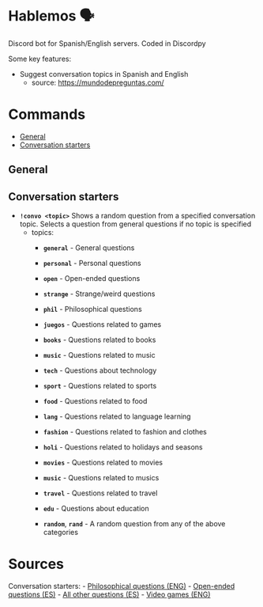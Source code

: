 # Hablemos 🗣

Discord bot for Spanish/English servers. Coded in Discordpy

Some key features:

- Suggest conversation topics in Spanish and English
    - source: https://mundodepreguntas.com/


# Commands
- [General](#general)
- [Conversation starters](#conversation-starters)

## General
## Conversation starters
- **`!convo <topic>`** Shows a random question from a specified conversation topic. Selects a question from general questions if no topic is specified
    - topics:
        - **`general`** - General questions
        - **`personal`** - Personal questions
        - **`open`** - Open-ended questions  
        - **`strange`** - Strange/weird questions
        - **`phil`** - Philosophical questions
        
        - **`juegos`** - Questions related to games
        - **`books`** - Questions related to books
        - **`music`** - Questions related to music
        - **`tech`** - Questions about technology
        - **`sport`** - Questions related to sports
        - **`food`** - Questions related to food
        - **`lang`** - Questions related to language learning
        - **`fashion`** - Questions related to fashion and clothes
        - **`holi`** - Questions related to holidays and seasons
        - **`movies`** - Questions related to movies
        - **`music`** - Questions related to musics
        - **`travel`** - Questions related to travel
        - **`edu`** - Questions about education
                
        - **`random`**, **`rand`** - A random question from any of the above categories
    
# Sources
Conversation starters:
    - [Philosophical questions (ENG)](https://conversationstartersworld.com/philosophical-questions/)
    - [Open-ended questions (ES)](https://mundodepreguntas.com/preguntas-abiertas/)
    - [All other questions (ES)](https://mundodepreguntas.com/preguntas/)
    - [Video games (ENG)](https://levelskip.com/community/fun-video-game-related-questions-to-ask)
